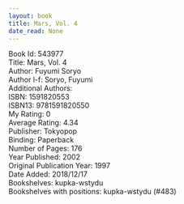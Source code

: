 ```yaml
---
layout: book
title: Mars, Vol. 4
date_read: None
---
```


Book Id: 543977<br />
Title: Mars, Vol. 4<br />
Author: Fuyumi Soryo<br />
Author l-f: Soryo, Fuyumi<br />
Additional Authors: <br />
ISBN: 1591820553<br />
ISBN13: 9781591820550<br />
My Rating: 0<br />
Average Rating: 4.34<br />
Publisher: Tokyopop<br />
Binding: Paperback<br />
Number of Pages: 176<br />
Year Published: 2002<br />
Original Publication Year: 1997<br />
Date Added: 2018/12/17<br />
Bookshelves: kupka-wstydu<br />
Bookshelves with positions: kupka-wstydu (#483)<br />

